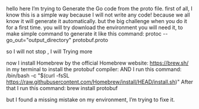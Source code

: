 hello here I’m trying to Generate the Go code from the proto file.
first of all, I know this is a simple way because I will not write any code!
because we all know it will generate it automatically.
but the big challenge when you do it for a first time.
you will try download the environment you will need it, to make simple command to generate it
like this command:
protoc --go_out="output_directory" protobuf.proto


so I will not stop , I will Trying more

now I install Homebrew by the official Homebrew website: https://brew.sh/ in my terminal to install the protobuf compiler:
AND I run this command:    /bin/bash -c "$(curl -fsSL https://raw.githubusercontent.com/Homebrew/install/HEAD/install.sh)"
After that I run this command:    brew install protobuf

but I found a missing mistake on my environment, I’m trying to fixe it.
